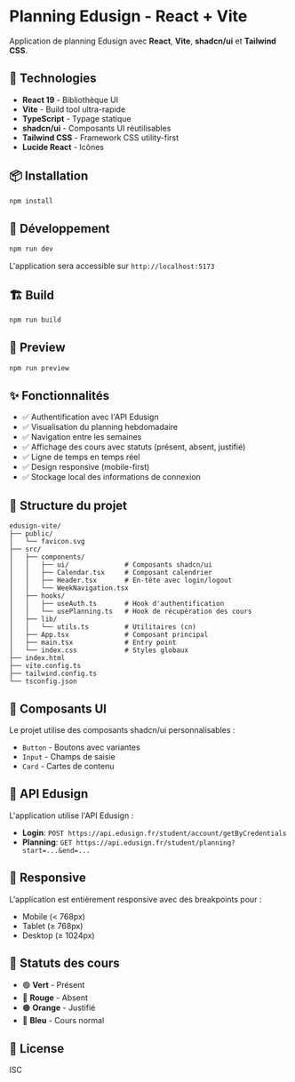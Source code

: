 # Planning Edusign - React + Vite

Application de planning Edusign avec **React**, **Vite**, **shadcn/ui** et **Tailwind CSS**.

## 🚀 Technologies

- **React 19** - Bibliothèque UI
- **Vite** - Build tool ultra-rapide
- **TypeScript** - Typage statique
- **shadcn/ui** - Composants UI réutilisables
- **Tailwind CSS** - Framework CSS utility-first
- **Lucide React** - Icônes

## 📦 Installation

```bash
npm install
```

## 🏃 Développement

```bash
npm run dev
```

L'application sera accessible sur `http://localhost:5173`

## 🏗️ Build

```bash
npm run build
```

## 🚀 Preview

```bash
npm run preview
```

## ✨ Fonctionnalités

- ✅ Authentification avec l'API Edusign
- ✅ Visualisation du planning hebdomadaire
- ✅ Navigation entre les semaines
- ✅ Affichage des cours avec statuts (présent, absent, justifié)
- ✅ Ligne de temps en temps réel
- ✅ Design responsive (mobile-first)
- ✅ Stockage local des informations de connexion

## 📁 Structure du projet

```
edusign-vite/
├── public/
│   └── favicon.svg
├── src/
│   ├── components/
│   │   ├── ui/              # Composants shadcn/ui
│   │   ├── Calendar.tsx     # Composant calendrier
│   │   ├── Header.tsx       # En-tête avec login/logout
│   │   └── WeekNavigation.tsx
│   ├── hooks/
│   │   ├── useAuth.ts       # Hook d'authentification
│   │   └── usePlanning.ts   # Hook de récupération des cours
│   ├── lib/
│   │   └── utils.ts         # Utilitaires (cn)
│   ├── App.tsx              # Composant principal
│   ├── main.tsx             # Entry point
│   └── index.css            # Styles globaux
├── index.html
├── vite.config.ts
├── tailwind.config.ts
└── tsconfig.json
```

## 🎨 Composants UI

Le projet utilise des composants shadcn/ui personnalisables :
- `Button` - Boutons avec variantes
- `Input` - Champs de saisie
- `Card` - Cartes de contenu

## 🔐 API Edusign

L'application utilise l'API Edusign :
- **Login**: `POST https://api.edusign.fr/student/account/getByCredentials`
- **Planning**: `GET https://api.edusign.fr/student/planning?start=...&end=...`

## 📱 Responsive

L'application est entièrement responsive avec des breakpoints pour :
- Mobile (< 768px)
- Tablet (≥ 768px)
- Desktop (≥ 1024px)

## 🎯 Statuts des cours

- 🟢 **Vert** - Présent
- 🔴 **Rouge** - Absent
- 🟠 **Orange** - Justifié
- 🔵 **Bleu** - Cours normal

## 📝 License

ISC
